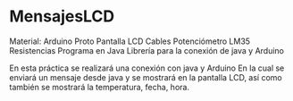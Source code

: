 # MensajesLCD
Material:
Arduino 
Proto
Pantalla LCD
Cables
Potenciómetro 
LM35
Resistencias 
Programa en Java
Librería para la conexión de java y Arduino 

En esta práctica se realizará una conexión con java y Arduino 
En la cual se enviará un mensaje desde java y se mostrará en 
la pantalla LCD, así como también se mostrará la temperatura, 
fecha, hora. 

